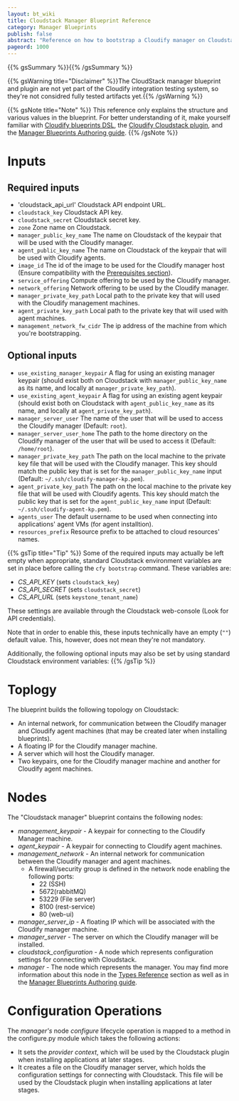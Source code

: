 ```yaml
---
layout: bt_wiki
title: Cloudstack Manager Blueprint Reference
category: Manager Blueprints
publish: false
abstract: "Reference on how to bootstrap a Cloudify manager on Cloudstack with networking"
pageord: 1000
---
```


{{% gsSummary %}}{{% /gsSummary %}}

{{% gsWarning title="Disclaimer" %}}The CloudStack manager blueprint and plugin are not yet part of the Cloudify integration testing system, so they're not considred fully tested artifacts yet.{{% /gsWarning %}}


{{% gsNote title="Note" %}}
This reference only explains the structure and various values in the blueprint. For better understanding of it, make yourself familiar with [Cloudify blueprints DSL](guide-blueprint.html), the [Cloudify Cloudstack plugin](http://github.com/cloudify-cosmo/cloudify-cloudstack-plugin), and the [Manager Blueprints Authoring guide](guide-authoring-manager-blueprints.html).
{{% /gsNote %}}

# Inputs

## Required inputs
* 'cloudstack_api_url' Cloudstack API endpoint URL.
* `cloudstack_key` Cloudstack API key.
* `cloudstack_secret` Cloudstack secret key.
* `zone` Zone name on Cloudstack.
* `manager_public_key_name` The name on Cloudstack of the keypair that will be used with the Cloudify manager.
* `agent_public_key_name` The name on Cloudstack of the keypair that will be used with Cloudify agents.
* `image_id` The id of the image to be used for the Cloudify manager host (Ensure compatibility with the [Prerequisites section](installation-general.html#prerequisites)).
* `service_offering` Compute offering to be used by the Cloudify manager.
* `network_offering` Network offering to be used by the Cloudify manager.
* `manager_private_key_path` Local path to the private key that will used with the Cloudify management machines.
* `agent_private_key_path` Local path to the private key that will used with agent machines.
* `management_network_fw_cidr` The ip address of the machine from which you're bootstrapping.

## Optional inputs
* `use_existing_manager_keypair` A flag for using an existing manager keypair (should exist both on Cloudstack with `manager_public_key_name` as its name, and locally at `manager_private_key_path`).
* `use_existing_agent_keypair` A flag for using an existing agent keypair (should exist both on Cloudstack with `agent_public_key_name` as its name, and locally at `agent_private_key_path`).
* `manager_server_user` The name of the user that will be used to access the Cloudify manager (Default: `root`).
* `manager_server_user_home` The path to the home directory on the Cloudify manager of the user that will be used to access it (Default: `/home/root`).
* `manager_private_key_path` The path on the local machine to the private key file that will be used with the Cloudify manager. This key should match the public key that is set for the `manager_public_key_name` input (Default: `~/.ssh/cloudify-manager-kp.pem`).
* `agent_private_key_path` The path on the local machine to the private key file that will be used with Cloudify agents. This key should match the public key that is set for the `agent_public_key_name` input (Default: `~/.ssh/cloudify-agent-kp.pem`).
* `agents_user` The default username to be used when connecting into applications' agent VMs (for agent installtion).
* `resources_prefix` Resource prefix to be attached to cloud resources' names.

{{% gsTip title="Tip" %}}
Some of the required inputs may actually be left empty when appropriate, standard Cloudstack environment variables are set in place before calling the `cfy bootstrap` command. These variables are:

  - *CS_API_KEY* (sets `cloudstack_key`)
  - *CS_API_SECRET* (sets `cloudstack_secret`)
  - *CS_API_URL* (sets `keystone_tenant_name`)

These settings are available through the Cloudstack web-console (Look for API credentials).

Note that in order to enable this, these inputs technically have an empty (`""`) default value. This, however, does not mean they're not mandatory.

Additionally, the following optional inputs may also be set by using standard Cloudstack environment variables:
{{% /gsTip %}}


# Toplogy

The blueprint builds the following topology on Cloudstack:

  - An internal network, for communication between the Cloudify manager and Cloudify agent machines (that may be created later when installing blueprints).
  - A floating IP for the Cloudify manager machine.
  - A server which will host the Cloudify manager.
  - Two keypairs, one for the Cloudify manager machine and another for Cloudify agent machines.

# Nodes

The "Cloudstack manager" blueprint contains the following nodes:

  - *management_keypair* - A keypair for connecting to the Cloudify Manager machine.
  - *agent_keypair* - A keypair for connecting to Cloudify agent machines.
  - *management_network* - An internal network for communication between the Cloudify manager and agent machines.
    - A firewall/security group is defined in the network node enabling the following ports:
      - 22 (SSH)
      - 5672(rabbitMQ)
      - 53229 (File server)
      - 8100 (rest-service)
      - 80 (web-ui)
  - *manager_server_ip* - A floating IP which will be associated with the Cloudify manager machine.
  - *manager_server* - The server on which the Cloudify manager will be installed.
  - *cloudstack_configuration* - A node which represents configuration settings for connecting with Cloudstack.
  - *manager* - The node which represents the manager. You may find more information about this node in the [Types Reference](#reference-types.html#cloudifymanager-type) section as well as in the [Manager Blueprints Authoring guide](guide-authoring-manager-blueprints.html).

# Configuration Operations

The *manager's* node *configure* lifecycle operation is mapped to a method in the configure.py module which takes the following actions:

  - It sets the *provider context*, which will be used by the Cloudstack plugin when installing applications at later stages.
  - It creates a file on the Cloudify manager server, which holds the configuration settings for connecting with Cloudstack. This file will be used by the Cloudstack plugin when installing applications at later stages.
